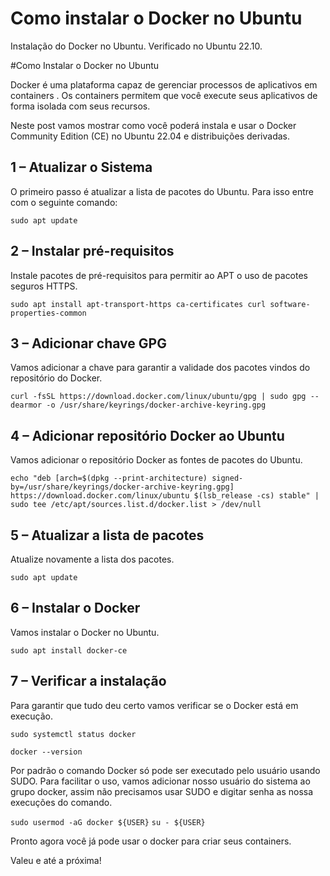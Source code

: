 # Como instalar o Docker no Ubuntu

Instalação do Docker no Ubuntu. Verificado no Ubuntu 22.10.

#Como Instalar o Docker no Ubuntu

Docker é uma plataforma capaz de gerenciar processos de aplicativos em containers . Os containers permitem que você execute seus aplicativos de forma isolada com seus recursos.

Neste post vamos mostrar como você poderá instala e usar o Docker Community Edition (CE) no Ubuntu 22.04 e distribuições derivadas.


## 1 – Atualizar o Sistema
O primeiro passo é atualizar a lista de pacotes do Ubuntu. Para isso entre com o seguinte comando:

```sudo apt update```

## 2 – Instalar pré-requisitos
Instale pacotes de pré-requisitos para permitir ao APT o uso de pacotes seguros HTTPS.

```sudo apt install apt-transport-https ca-certificates curl software-properties-common```

## 3 – Adicionar chave GPG
Vamos adicionar a chave para garantir a validade dos pacotes vindos do repositório do Docker.

```curl -fsSL https://download.docker.com/linux/ubuntu/gpg | sudo gpg --dearmor -o /usr/share/keyrings/docker-archive-keyring.gpg```

## 4 – Adicionar repositório Docker ao Ubuntu
Vamos adicionar o repositório Docker as fontes de pacotes do Ubuntu.

```echo "deb [arch=$(dpkg --print-architecture) signed-by=/usr/share/keyrings/docker-archive-keyring.gpg] https://download.docker.com/linux/ubuntu $(lsb_release -cs) stable" | sudo tee /etc/apt/sources.list.d/docker.list > /dev/null```

## 5 – Atualizar a lista de pacotes
Atualize novamente a lista dos pacotes.

```sudo apt update```

## 6 – Instalar o Docker
Vamos instalar o Docker no Ubuntu.

```sudo apt install docker-ce```

## 7 – Verificar a instalação
Para garantir que tudo deu certo vamos verificar se o Docker está em execução.

```sudo systemctl status docker```

```docker --version```

Por padrão o comando Docker só pode ser executado pelo usuário usando SUDO. Para facilitar o uso, vamos adicionar nosso usuário do sistema ao grupo docker, assim não precisamos usar SUDO e digitar senha as nossa execuções do comando.

```sudo usermod -aG docker ${USER}```
```su - ${USER}```

Pronto agora você já pode usar o docker para criar seus containers.

Valeu e até a próxima!
